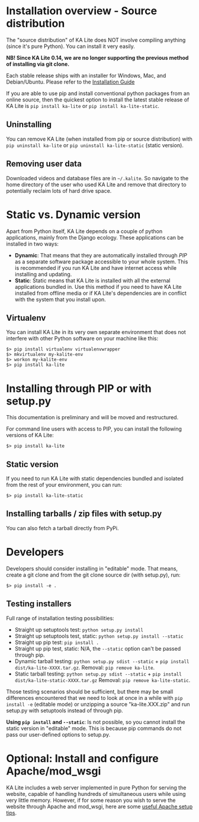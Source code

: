 Installation overview - Source distribution
===========================================

The "source distribution" of KA Lite does NOT involve compiling anything (since
it's pure Python). You can install it very easily.

**NB! Since KA Lite 0.14, we are no longer supporting the previous method of
installing via git clone.**

Each stable release ships with an installer for Windows, Mac, and Debian/Ubuntu.
Please refer to the [Installation Guide](https://learningequality.org/docs/installguide/install_main.html)

If you are able to use pip and install conventional python packages from an
online source, then the quickest option to install the latest stable release
of KA Lite is `pip install ka-lite` or `pip install ka-lite-static`.


Uninstalling
------------

You can remove KA Lite (when installed from pip or source distribution) with
`pip uninstall ka-lite` or `pip uninstall ka-lite-static` (static version).


Removing user data
------------------

Downloaded videos and database files are in `~/.kalite`. So navigate to the
home directory of the user who used KA Lite and remove that directory to
potentially reclaim lots of hard drive space.


Static vs. Dynamic version
==========================

Apart from Python itself, KA Lite depends on a couple of python applications,
mainly from the Django ecology. These applications can be installed in two ways:

 - **Dynamic**: That means that they are automatically installed through
   *PIP* as a separate software package accessible to your whole system. This
   is recommended if you run KA Lite and have internet access while installing
   and updating.
 - **Static**: Static means that KA Lite is installed with all the external
   applications bundled in. Use this method if you need to have KA Lite
   installed from offline media or if KA Lite's dependencies are in conflict
   with the system that you install upon.


Virtualenv
----------

You can install KA Lite in its very own separate environment that does not
interfere with other Python software on your machine like this:

    $> pip install virtualenv virtualenvwrapper
    $> mkvirtualenv my-kalite-env
    $> workon my-kalite-env
    $> pip install ka-lite


Installing through PIP or with setup.py
=======================================

This documentation is preliminary and will be moved and restructured.

For command line users with access to PIP, you can install the following versions of KA Lite:

    $> pip install ka-lite


Static version
--------------

If you need to run KA Lite with static dependencies bundled and isolated from
the rest of your environment, you can run:

    $> pip install ka-lite-static


Installing tarballs / zip files with setup.py
---------------------------------------------

You can also fetch a tarball directly from PyPi.


Developers
==========

Developers should consider installing in "editable" mode. That means, create a
git clone and from the git clone source dir (with setup.py), run:

    $> pip install -e .


Testing installers
------------------

Full range of installation testing possibilities:

 - Straight up setuptools test: `python setup.py install`
 - Straight up setuptools test, static: `python setup.py install --static`
 - Straight up pip test: `pip install .`
 - Straight up pip test, static: N/A, the `--static` option can't be passed through pip.
 - Dynamic tarball testing: `python setup.py sdist --static` + `pip install dist/ka-lite-XXXX.tar.gz`.
   Removal: `pip remove ka-lite`.
 - Static tarball testing: `python setup.py sdist --static` + `pip install dist/ka-lite-static-XXXX.tar.gz`
   Removal: `pip remove ka-lite-static`.

Those testing scenarios should be sufficient, but there may be small differences
encountered that we need to look at once in a while with
`pip install -e` (editable mode) or unzipping a source "ka-lite.XXX.zip" and
run setup.py with setuptools instead of through pip.

**Using `pip install` and `--static`**: Is not possible, so you cannot install
the static version in "editable" mode. This is because pip commands do not
pass our user-defined options to setup.py.


Optional: Install and configure Apache/mod_wsgi
===============================================

KA Lite includes a web server implemented in pure Python for serving the website, capable of handling hundreds of simultaneous users while using very little memory. However, if for some reason you wish to serve the website through Apache and mod_wsgi, here are some [useful Apache setup tips](docs/INSTALL-APACHE.md).

